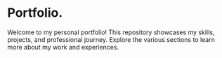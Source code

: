 # Portfolio.
Welcome to my personal portfolio! This repository showcases my skills, projects, and professional journey. Explore the various sections to learn more about my work and experiences.

